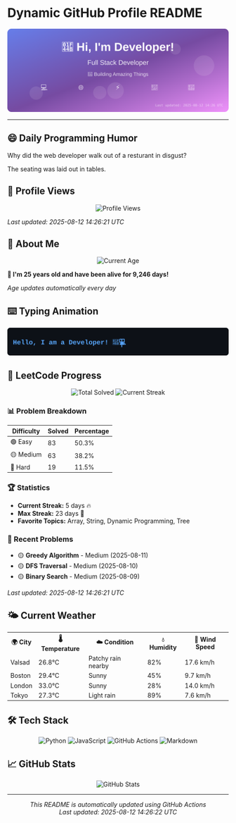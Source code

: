 # Dynamic GitHub Profile README

<!-- HEADER-START -->
<p align="center">
    <img src="./assets/header.svg" alt="Profile Header" />
</p>

---

<!-- HEADER-END -->

<!-- QUOTES-START -->
## 😄 Daily Programming Humor

Why did the web developer walk out of a resturant in disgust?

The seating was laid out in tables.

<!-- QUOTES-END -->

<!-- VISITOR-COUNTER-START -->
## 👀 Profile Views

<p align="center">
    <img src="https://img.shields.io/badge/Profile%20Views-405-blue?style=for-the-badge&logo=eye&logoColor=white" alt="Profile Views">
</p>

*Last updated: 2025-08-12 14:26:21 UTC*

<!-- VISITOR-COUNTER-END -->

<!-- AGE-START -->
## 🎂 About Me

<p align="center">
    <img src="https://img.shields.io/badge/Age-25%20years%203%20months%2024%20days-brightgreen?style=for-the-badge&logo=calendar&logoColor=white" alt="Current Age">
</p>

**🌟 I'm 25 years old and have been alive for 9,246 days!**

*Age updates automatically every day*

<!-- AGE-END -->

<!-- TYPING-ANIMATION-START -->
## ⌨️ Typing Animation

<p align="center">
    <img src="./assets/typing_animation.svg" alt="Typing Animation" />
</p>

<!-- TYPING-ANIMATION-END -->

<!-- LEETCODE-START -->
## 🧩 LeetCode Progress

<p align="center">
    <img src="https://img.shields.io/badge/Total%20Solved-165-brightgreen?style=for-the-badge&logo=leetcode&logoColor=white" alt="Total Solved">
    <img src="https://img.shields.io/badge/Current%20Streak-5%20days-orange?style=for-the-badge&logo=fire&logoColor=white" alt="Current Streak">
</p>

### 📊 Problem Breakdown

| Difficulty | Solved | Percentage |
|------------|--------|------------|
| 🟢 Easy | 83 | 50.3% |
| 🟡 Medium | 63 | 38.2% |
| 🔴 Hard | 19 | 11.5% |

### 🏆 Statistics
- **Current Streak:** 5 days 🔥
- **Max Streak:** 23 days 🏅
- **Favorite Topics:** Array, String, Dynamic Programming, Tree

### 📝 Recent Problems
- 🟡 **Greedy Algorithm** - Medium (2025-08-11)
- 🟡 **DFS Traversal** - Medium (2025-08-10)
- 🟡 **Binary Search** - Medium (2025-08-09)

*Last updated: 2025-08-12 14:26:21 UTC*

<!-- LEETCODE-END -->

<!-- WEATHER-START -->
## 🌤️ Current Weather

<table>
<tr>
    <th>🌍 City</th>
    <th>🌡️ Temperature</th>
    <th>☁️ Condition</th>
    <th>💧 Humidity</th>
    <th>💨 Wind Speed</th>
</tr>
<tr>
    <td>Valsad</td>
    <td>26.8°C</td>
    <td>Patchy rain nearby</td>
    <td>82%</td>
    <td>17.6 km/h</td>
</tr>
<tr>
    <td>Boston</td>
    <td>29.4°C</td>
    <td>Sunny</td>
    <td>45%</td>
    <td>9.7 km/h</td>
</tr>
<tr>
    <td>London</td>
    <td>33.0°C</td>
    <td>Sunny</td>
    <td>28%</td>
    <td>14.0 km/h</td>
</tr>
<tr>
    <td>Tokyo</td>
    <td>27.3°C</td>
    <td>Light rain</td>
    <td>89%</td>
    <td>7.6 km/h</td>
</tr>
</table>
<!-- WEATHER-END -->

## 🛠️ Tech Stack

<p align="center">
    <img src="https://img.shields.io/badge/Python-3776AB?style=for-the-badge&logo=python&logoColor=white" alt="Python">
    <img src="https://img.shields.io/badge/JavaScript-F7DF1E?style=for-the-badge&logo=javascript&logoColor=black" alt="JavaScript">
    <img src="https://img.shields.io/badge/GitHub%20Actions-2088FF?style=for-the-badge&logo=github-actions&logoColor=white" alt="GitHub Actions">
    <img src="https://img.shields.io/badge/Markdown-000000?style=for-the-badge&logo=markdown&logoColor=white" alt="Markdown">
</p>

## 📈 GitHub Stats

<p align="center">
    <img src="https://github-readme-stats.vercel.app/api?username=ambicuity&show_icons=true&theme=radical" alt="GitHub Stats">
</p>

---

<p align="center">
    <i>This README is automatically updated using GitHub Actions</i><br>
    <i>Last updated: 2025-08-12 14:26:22 UTC</i>
</p>
